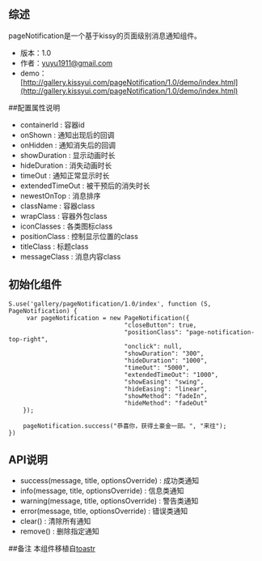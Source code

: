 ## 综述

pageNotification是一个基于kissy的页面级别消息通知组件。

* 版本：1.0
* 作者：yuyu1911@gmail.com
* demo：[http://gallery.kissyui.com/pageNotification/1.0/demo/index.html](http://gallery.kissyui.com/pageNotification/1.0/demo/index.html)


##配置属性说明
* containerId			 : 容器id
* onShown				 : 通知出现后的回调
* onHidden				 : 通知消失后的回调
* showDuration			 : 显示动画时长
* hideDuration			 : 消失动画时长
* timeOut				 : 通知正常显示时长
* extendedTimeOut		 : 被干预后的消失时长
* newestOnTop			 : 消息排序
* className				 : 容器class
* wrapClass				 : 容器外包class
* iconClasses			 : 各类图标class
* positionClass			 : 控制显示位置的class
* titleClass			 : 标题class
* messageClass			 : 消息内容class

## 初始化组件

    S.use('gallery/pageNotification/1.0/index', function (S, PageNotification) {
         var pageNotification = new PageNotification({
  									"closeButton": true,
  									"positionClass": "page-notification-top-right",
  									"onclick": null,
  									"showDuration": "300",
  									"hideDuration": "1000",
  									"timeOut": "5000",
  									"extendedTimeOut": "1000",
  									"showEasing": "swing",
  									"hideEasing": "linear",
  									"showMethod": "fadeIn",
  									"hideMethod": "fadeOut"
		});
		
		pageNotification.success("恭喜你，获得土豪金一部。", "来往");
    })

## API说明
 * success(message, title, optionsOverride)	 : 成功类通知
 * info(message, title, optionsOverride)	 	 : 信息类通知
 * warning(message, title, optionsOverride)	 : 警告类通知
 * error(message, title, optionsOverride)		 : 错误类通知
 * clear()										 : 清除所有通知
 * remove()										 : 删除指定通知
 
##备注
本组件移植自[toastr](https://github.com/CodeSeven/toastr)
